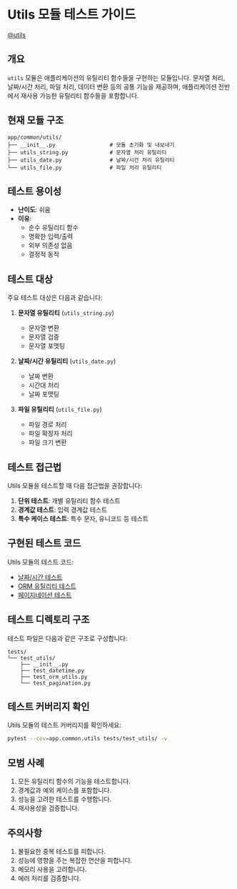 # Utils 모듈 테스트 가이드

[@utils](/fastapi_template/app/common/utils)

## 개요

`utils` 모듈은 애플리케이션의 유틸리티 함수들을 구현하는 모듈입니다. 문자열 처리, 날짜/시간 처리, 파일 처리, 데이터 변환 등의 공통 기능을 제공하며, 애플리케이션 전반에서 재사용 가능한 유틸리티 함수들을 포함합니다.

## 현재 모듈 구조

```
app/common/utils/
├── __init__.py                 # 모듈 초기화 및 내보내기
├── utils_string.py             # 문자열 처리 유틸리티
├── utils_date.py               # 날짜/시간 처리 유틸리티
└── utils_file.py               # 파일 처리 유틸리티
```

## 테스트 용이성

- **난이도**: 쉬움
- **이유**:
  - 순수 유틸리티 함수
  - 명확한 입력/출력
  - 외부 의존성 없음
  - 결정적 동작

## 테스트 대상

주요 테스트 대상은 다음과 같습니다:

1. **문자열 유틸리티** (`utils_string.py`)
   - 문자열 변환
   - 문자열 검증
   - 문자열 포맷팅

2. **날짜/시간 유틸리티** (`utils_date.py`)
   - 날짜 변환
   - 시간대 처리
   - 날짜 포맷팅

3. **파일 유틸리티** (`utils_file.py`)
   - 파일 경로 처리
   - 파일 확장자 처리
   - 파일 크기 변환

## 테스트 접근법

Utils 모듈을 테스트할 때 다음 접근법을 권장합니다:

1. **단위 테스트**: 개별 유틸리티 함수 테스트
2. **경계값 테스트**: 입력 경계값 테스트
3. **특수 케이스 테스트**: 특수 문자, 유니코드 등 테스트

## 구현된 테스트 코드

Utils 모듈의 테스트 코드:

- [날짜/시간 테스트](/fastapi_template/tests/test_utils/test_datetime.py)
- [ORM 유틸리티 테스트](/fastapi_template/tests/test_utils/test_orm_utils.py)
- [페이지네이션 테스트](/fastapi_template/tests/test_utils/test_pagination.py)

## 테스트 디렉토리 구조

테스트 파일은 다음과 같은 구조로 구성합니다:

```
tests/
└── test_utils/
    ├── __init__.py
    ├── test_datetime.py
    ├── test_orm_utils.py
    └── test_pagination.py
```

## 테스트 커버리지 확인

Utils 모듈의 테스트 커버리지를 확인하세요:

```bash
pytest --cov=app.common.utils tests/test_utils/ -v
```

## 모범 사례

1. 모든 유틸리티 함수의 기능을 테스트합니다.
2. 경계값과 예외 케이스를 포함합니다.
3. 성능을 고려한 테스트를 수행합니다.
4. 재사용성을 검증합니다.

## 주의사항

1. 불필요한 중복 테스트를 피합니다.
2. 성능에 영향을 주는 복잡한 연산을 피합니다.
3. 메모리 사용을 고려합니다.
4. 에러 처리를 검증합니다.
